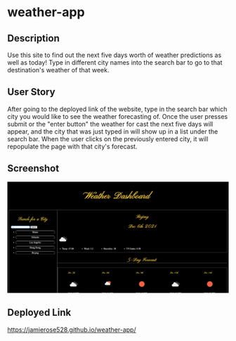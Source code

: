 # weather-app

## Description

Use this site to find out the next five days worth of weather predictions as well as today! Type in different city names into the search bar to go to that destination's weather of that week.

## User Story

After going to the deployed link of the website, type in the search bar which city you would like to see the weather forecasting of. Once the user presses submit or the "enter button" the weather for cast the next five days will appear, and the city that was just typed in will show up in a list under the search bar. When the user clicks on the previously entered city, it will repopulate the page with that city's forecast.

## Screenshot

![Screenshot 1](assets/images/weatherapp.png)

## Deployed Link

https://jamierose528.github.io/weather-app/
